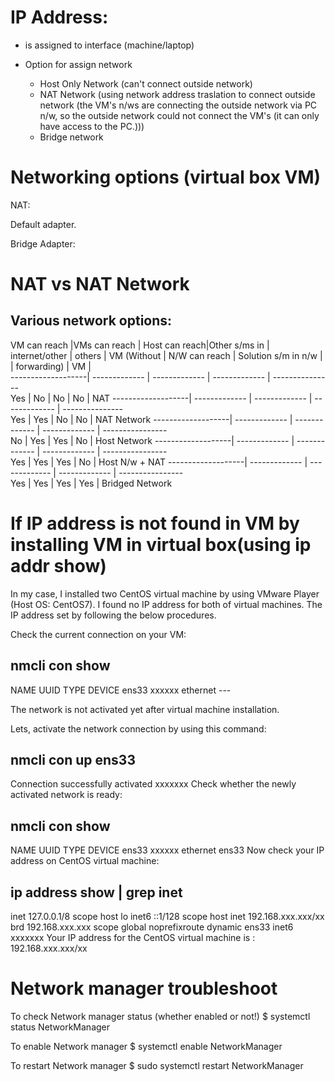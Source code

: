 # IP Address:

* is assigned to interface (machine/laptop)

* Option for assign network
	* Host Only Network (can't connect outside network)
	* NAT Network (using network address traslation to connect outside network (the VM's n/ws are connecting the outside network via PC n/w, so the outside network could not connect the VM's (it can only have access to the PC.)))
	* Bridge network
	


# Networking options (virtual box VM)

NAT:

Default adapter.

Bridge Adapter:

# NAT vs NAT Network

## Various network options:

VM can reach       |VMs can reach  | Host can reach|Other s/ms in  |
internet/other     |    others     | VM (Without   | N/W can reach | Solution
s/m in n/w         |               | forwarding)   |      VM       |  
-------------------| ------------- | ------------- | ------------- | ---------------    
Yes                | No            |   No          |      No       |  NAT
-------------------| ------------- | ------------- | ------------- | ---------------  
Yes                | Yes           |   No          |      No       |  NAT Network
-------------------| ------------- | ------------- | ------------- | ----------------    
No            	   | Yes           |   Yes         |      No       |  Host Network
-------------------| ------------- | ------------- | ------------- | ----------------  
Yes                | Yes           |   Yes         |      No       |  Host N/w + NAT
-------------------| ------------- | ------------- | ------------- | ----------------  
Yes                | Yes           |   Yes         |      Yes      |  Bridged Network


# If IP address is not found in VM by installing VM in virtual box(using ip addr show)

In my case, I installed two CentOS virtual machine by using VMware Player (Host OS: CentOS7). I found no IP address for both of virtual machines. The IP address set by following the below procedures.

Check the current connection on your VM:

## nmcli con show
NAME      UUID     TYPE      DEVICE
ens33     xxxxxx   ethernet  ---

The network is not activated yet after virtual machine installation.

Lets, activate the network connection by using this command:

## nmcli con up ens33
Connection successfully activated xxxxxxx
Check whether the newly activated network is ready:

## nmcli con show
NAME        UUID        TYPE        DEVICE
ens33       xxxxxx      ethernet    ens33
Now check your IP address on CentOS virtual machine:

## ip address show | grep inet
inet 127.0.0.1/8 scope host lo
inet6 ::1/128 scope host
inet 192.168.xxx.xxx/xx brd 192.168.xxx.xxx scope global noprefixroute dynamic ens33
inet6 xxxxxxx
Your IP address for the CentOS virtual machine is : 192.168.xxx.xxx/xx


# Network manager troubleshoot

To check Network manager status (whether enabled or not!)
$ systemctl status NetworkManager

To enable Network manager
$ systemctl enable NetworkManager

To restart Network manager
$ sudo systemctl restart NetworkManager




